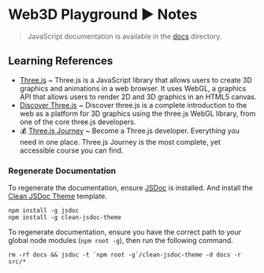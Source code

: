 # Web3D Playground ▶ Notes

> JavaScript documentation is available in the [docs](./docs/index.html) directory.

## Learning References

- [Three.js](https://threejs.org/) ~ Three.js is a JavaScript library that allows users to create 3D graphics and animations in a web browser. It uses WebGL, a graphics API that allows users to render 2D and 3D graphics in an HTML5 canvas.
- [Discover Three.js](https://discoverthreejs.com/) ~ Discover three.js is a complete introduction to the web as a platform for 3D graphics using the three.js WebGL library, from one of the core three.js developers.
- 💰 [Three.js Journey](https://threejs-journey.com/) ~ Become a Three.js developer. Everything you need in one place. Three.js Journey is the most complete, yet accessible course you can find.

### Regenerate Documentation

To regenerate the documentation, ensure [JSDoc](https://jsdoc.app/) is installed. And install the [Clean JSDoc Theme](https://github.com/ankitskvmdam/clean-jsdoc-theme) template.

```
npm install -g jsdoc
npm install -g clean-jsdoc-theme
```

To regenerate documentation, ensure you have the correct path to your global node modules (`npm root -g`), then run the following command.

```
rm -rf docs && jsdoc -t `npm root -g`/clean-jsdoc-theme -d docs -r src/*
```
